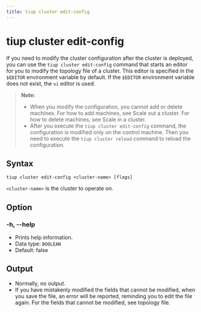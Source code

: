 ```yaml
---
title: tiup cluster edit-config
---
```


# tiup cluster edit-config

If you need to modify the cluster configuration after the cluster is deployed, you can use the `tiup cluster edit-config` command that starts an editor for you to modify the topology file<!-- (/tiup/tiup-cluster-topology-reference.md) --> of a cluster. This editor is specified in the `$EDITOR` environment variable by default. If the `$EDITOR` environment variable does not exist, the `vi` editor is used.

> **Note:**
>
> + When you modify the configuration, you cannot add or delete machines. For how to add machines, see Scale out a cluster<!-- (/tiup/tiup-component-cluster-scale-out.md) -->. For how to delete machines, see Scale in a cluster<!-- (/tiup/tiup-component-cluster-scale-in.md) -->.
> + After you execute the `tiup cluster edit-config` command, the configuration is modified only on the control machine. Then you need to execute the `tiup cluster reload` command to reload the configuration.

## Syntax

```shell
tiup cluster edit-config <cluster-name> [flags]
```

`<cluster-name>` is the cluster to operate on.

## Option

### -h, --help

- Prints help information.
- Data type: `BOOLEAN`
- Default: false

## Output

- Normally, no output.
- If you have mistakenly modified the fields that cannot be modified, when you save the file, an error will be reported, reminding you to edit the file again. For the fields that cannot be modified, see topology file<!-- (/tiup/tiup-cluster-topology-reference.md) -->.
